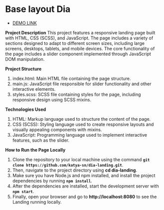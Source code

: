 # Base layout Dia

- [DEMO LINK](https://katya-sn.github.io/dia-landing/)

**Project Description**
This project features a responsive landing page built with HTML, CSS (SCSS), and JavaScript. The page includes a variety of sections designed to adapt to different screen sizes, including large screens, desktops, tablets, and mobile devices. The core functionality of the page includes a slider component implemented through JavaScript DOM manipulation.

**Project Structure**
1. index.html: Main HTML file containing the page structure.
2. main.js: JavaScript file responsible for slider functionality and other interactive elements.
3. styles.scss: SCSS file containing styles for the page, including responsive design using SCSS mixins.
   
**Technologies Used**
1. HTML: Markup language used to structure the content of the page.
2. CSS (SCSS): Styling language used to create responsive layouts and visually appealing components with mixins.
3. JavaScript: Programming language used to implement interactive features, such as the slider.

**How to Run the Page Locally**
1. Clone the repository to your local machine using the command **`git clone https://github.com/katya-sn/dia-landing.git`**.
2. Then, navigate to the project directory using **cd dia-landing**.
3. Make sure you have Node.js and npm installed, and install the project dependencies by running **`npm install`**.
4. After the dependencies are installed, start the development server with **`npm start`**.
5. Finally, open your browser and go to **http://localhost:8080** to see the Landing running locally.
